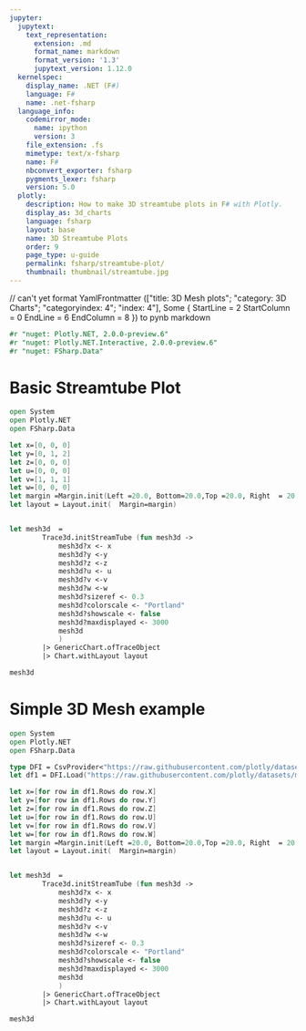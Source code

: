 ```yaml
---
jupyter:
  jupytext:
    text_representation:
      extension: .md
      format_name: markdown
      format_version: '1.3'
      jupytext_version: 1.12.0
  kernelspec:
    display_name: .NET (F#)
    language: F#
    name: .net-fsharp
  language_info:
    codemirror_mode:
      name: ipython
      version: 3
    file_extension: .fs
    mimetype: text/x-fsharp
    name: F#
    nbconvert_exporter: fsharp
    pygments_lexer: fsharp
    version: 5.0
  plotly:
    description: How to make 3D streamtube plots in F# with Plotly.
    display_as: 3d_charts
    language: fsharp
    layout: base
    name: 3D Streamtube Plots
    order: 9
    page_type: u-guide
    permalink: fsharp/streamtube-plot/
    thumbnail: thumbnail/streamtube.jpg
---
```


// can't yet format YamlFrontmatter (["title: 3D Mesh plots"; "category: 3D Charts"; "categoryindex: 4"; "index: 4"], Some { StartLine = 2 StartColumn = 0 EndLine = 6 EndColumn = 8 }) to pynb markdown



```fsharp dotnet_interactive={"language": "fsharp"}
#r "nuget: Plotly.NET, 2.0.0-preview.6"
#r "nuget: Plotly.NET.Interactive, 2.0.0-preview.6"
#r "nuget: FSharp.Data"
```

# Basic Streamtube Plot


```fsharp dotnet_interactive={"language": "fsharp"}
open System
open Plotly.NET
open FSharp.Data

let x=[0, 0, 0]
let y=[0, 1, 2]
let z=[0, 0, 0]
let u=[0, 0, 0]
let v=[1, 1, 1]
let w=[0, 0, 0]
let margin =Margin.init(Left =20.0, Bottom=20.0,Top =20.0, Right  = 20.0 )
let layout = Layout.init(  Margin=margin)


let mesh3d  =
        Trace3d.initStreamTube (fun mesh3d ->
            mesh3d?x <- x
            mesh3d?y <-y
            mesh3d?z <-z
            mesh3d?u <- u
            mesh3d?v <-v
            mesh3d?w <-w
            mesh3d?sizeref <- 0.3
            mesh3d?colorscale <- "Portland"
            mesh3d?showscale <- false
            mesh3d?maxdisplayed <- 3000
            mesh3d
            )
        |> GenericChart.ofTraceObject
        |> Chart.withLayout layout
```

```fsharp dotnet_interactive={"language": "fsharp"}
mesh3d
```

# Simple 3D Mesh example


```fsharp dotnet_interactive={"language": "fsharp"}
open System
open Plotly.NET
open FSharp.Data

type DFI = CsvProvider<"https://raw.githubusercontent.com/plotly/datasets/master/streamtube-wind.csv">
let df1 = DFI.Load("https://raw.githubusercontent.com/plotly/datasets/master/streamtube-wind.csv")

let x=[for row in df1.Rows do row.X]
let y=[for row in df1.Rows do row.Y]
let z=[for row in df1.Rows do row.Z]
let u=[for row in df1.Rows do row.U]
let v=[for row in df1.Rows do row.V]
let w=[for row in df1.Rows do row.W]
let margin =Margin.init(Left =20.0, Bottom=20.0,Top =20.0, Right  = 20.0 )
let layout = Layout.init(  Margin=margin)


let mesh3d  =
        Trace3d.initStreamTube (fun mesh3d ->
            mesh3d?x <- x
            mesh3d?y <-y
            mesh3d?z <-z
            mesh3d?u <- u
            mesh3d?v <-v
            mesh3d?w <-w
            mesh3d?sizeref <- 0.3
            mesh3d?colorscale <- "Portland"
            mesh3d?showscale <- false
            mesh3d?maxdisplayed <- 3000
            mesh3d
            )
        |> GenericChart.ofTraceObject
        |> Chart.withLayout layout
```

```fsharp dotnet_interactive={"language": "fsharp"}
mesh3d
```
